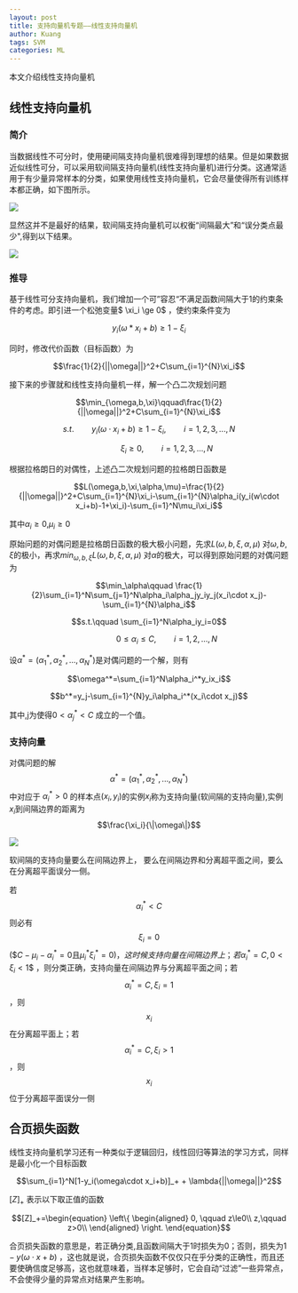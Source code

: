 ```yaml
---
layout: post
title: 支持向量机专题——线性支持向量机
author: Kuang
tags: SVM
categories: ML
---
```


本文介绍线性支持向量机



## 线性支持向量机

### 简介

当数据线性不可分时，使用硬间隔支持向量机很难得到理想的结果。但是如果数据近似线性可分，可以采用软间隔支持向量机(线性支持向量机)进行分类。这通常适用于有少量异常样本的分类，如果使用线性支持向量机，它会尽量使得所有训练样本都正确，如下图所示。

![][1]



显然这并不是最好的结果，软间隔支持向量机可以权衡“间隔最大”和“误分类点最少",得到以下结果。

![][2]

### 推导

基于线性可分支持向量机，我们增加一个可”容忍“不满足函数间隔大于1的约束条件的考虑。即引进一个松弛变量$ \xi_i \ge 0$ ，使约束条件变为

$$y_i(\omega*x_i+b)\ge1-\xi_i$$

同时，修改代价函数（目标函数）为

$$\frac{1}{2}{||\omega||}^2+C\sum_{i=1}^{N}\xi_i$$

接下来的步骤就和线性支持向量机一样，解一个凸二次规划问题

$$\min_{\omega,b,\xi}\qquad\frac{1}{2}{||\omega||}^2+C\sum_{i=1}^{N}\xi_i$$

$$s.t.\qquad y_i(\omega \cdot x_i+b)\ge1-\xi_i,\qquad i=1,2,3,...,N$$

$$\qquad \qquad\xi_i\ge0,\qquad i=1,2,3,...,N$$

根据拉格朗日的对偶性，上述凸二次规划问题的拉格朗日函数是

$$L(\omega,b,\xi,\alpha,\mu)=\frac{1}{2}{||\omega||}^2+C\sum_{i=1}^{N}\xi_i-\sum_{i=1}^{N}\alpha_i(y_i(w\cdot x_i+b)-1+\xi_i)-\sum_{i=1}^N\mu_i\xi_i$$

其中$\alpha_i\ge0$,$\mu_i\ge0$

原始问题的对偶问题是拉格朗日函数的极大极小问题，先求$L(\omega,b,\xi,\alpha,\mu)$ 对$\omega,b,\xi$的极小，再求$min_{\omega,b,\xi}L(\omega,b,\xi,\alpha,\mu)$ 对$\alpha$的极大，可以得到原始问题的对偶问题为

$$\min_\alpha\qquad \frac{1}{2}\sum_{i=1}^N\sum_{j=1}^N\alpha_i\alpha_jy_iy_j(x_i\cdot x_j)-\sum_{i=1}^{N}\alpha_i$$

$$s.t.\qquad  \sum_{i=1}^N\alpha_iy_i=0$$

$$\qquad\qquad0\le\alpha_i\le C,\qquad i=1,2,...,N$$

设$\alpha^*=(\alpha_1^*,\alpha_2^*,...,\alpha_N^*)$是对偶问题的一个解，则有

$$\omega^*=\sum_{i=1}^N\alpha_i^*y_ix_i$$

$$b^*=y_j-\sum_{i=1}^{N}y_i\alpha_i^*(x_i\cdot x_j)$$

其中,j为使得$0<\alpha_j^*<C$ 成立的一个值。

### 支持向量

对偶问题的解 $$\alpha^*=(\alpha_1^*,\alpha_2^*,...,\alpha_N^*)$$ 中对应于 $\alpha_i^*>0$ 的样本点$(x_i,y_i)$的实例$x_i$称为支持向量(软间隔的支持向量),实例$x_i$到间隔边界的距离为$$\frac{\xi_i}{\|\omega\|}$$

![][3]

软间隔的支持向量要么在间隔边界上， 要么在间隔边界和分离超平面之间，要么在分离超平面误分一侧。

若$$\alpha_i^*<C$$ 则必有$$\xi_i=0$$ ($$C-\mu_i-\alpha_i^*=0$且$\mu_i^*\xi_i^*=0$$)，这时候支持向量在间隔边界上；若$$\alpha_i^*=C,0<\xi_i<1$$ ，则分类正确，支持向量在间隔边界与分离超平面之间；若$$\alpha_i^*=C,\xi_i=1$$ ，则$$x_i$$在分离超平面上；若$$\alpha_i^*=C, \xi_i>1$$ ，则$$x_i$$ 位于分离超平面误分一侧

## 合页损失函数

线性支持向量机学习还有一种类似于逻辑回归，线性回归等算法的学习方式，同样是最小化一个目标函数

$$\sum_{i=1}^N[1-y_i(\omega\cdot x_i+b)]_+ + \lambda{||\omega||}^2$$

$[Z]_+$ 表示以下取正值的函数

$$[Z]_+=\begin{equation}  \left\{   \begin{aligned}  0, \qquad z\le0\\ z,\qquad z>0\\  \end{aligned}   \right.  \end{equation}$$

合页损失函数的意思是，若正确分类,且函数间隔大于1时损失为0；否则，损失为$1-y(\omega \cdot x +b)$ ，这也就是说，合页损失函数不仅仅只在乎分类的正确性，而且还要使确信度足够高，这也就意味着，当样本足够时，它会自动“过滤”一些异常点，不会使得少量的异常点对结果产生影响。

[1]:https://raw.githubusercontent.com/CrisJk/SomePicture/master/blog_picture/SVM2_1.PNG
[2]: https://raw.githubusercontent.com/CrisJk/SomePicture/master/blog_picture/SVM2_2.PNG
[3]: https://raw.githubusercontent.com/CrisJk/SomePicture/master/blog_picture/svm2_3.PNG